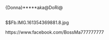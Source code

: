 


<br>{Donna}*****a*k*a@DoRi@

<br>$$Fb.IMG.161354369881.8.jpg

<link>https://www.facebook.com/BossMa777777777
